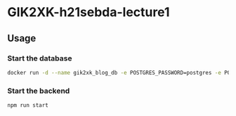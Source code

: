 # GIK2XK-h21sebda-lecture1

## Usage

### Start the database

```sh
docker run -d --name gik2xk_blog_db -e POSTGRES_PASSWORD=postgres -e POSTGRES_DB=blog -p 5432:5432 -v gik2xk_blog_db:/var/lib/postgresql/data postgres
```

### Start the backend

```sh
npm run start
```
